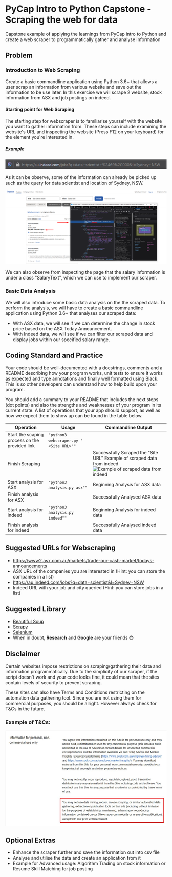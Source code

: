 # PyCap Intro to Python Capstone - Scraping the web for data

Capstone example of applying the learnings from PyCap intro to Python and create a web scraper to programmatically gather and analyse information 
## Problem
### Introduction to Web Scraping 
Create a basic commandline application using Python 3.6+ that allows a user scrap an information from various website and save out the information to be use later. 
In this exercise we will scrape 2 website, stock information from ASX and job postings on indeed.
#### Starting point for Web Scraping
The starting step for webscraper is to familiarise yourself with the website you want to gather information from. These steps can include examining the website's URL
and inspecting the website (Press F12 on your keyboard) for the element you're interested in.
##### Example
![indeed's URL](images/indeed_url.png)

As it can be observe, some of the information can already be picked up such as the query for data scientist and location of Sydney, NSW.

![indeed's element](images/indeed_inspected.png)

We can also observe from inspecting the page that the salary information is under a class "SalaryText", which we can use to implement our scraper. 
### Basic Data Analysis
We will also introduce some basic data analysis on the the scraped data.
To perform the analysis, we will have to create a basic commandline application using Python 3.6+ that analyses our scraped data: 
- With ASX data, we will see if we can determine the change in stock price based on the ASX Today Announcement. 
- With Indeed data, we will see if we can filter our scraped data and display jobs within our specified salary range.    
## Coding Standard and Practice
Your code should be well-documented with a docstrings, comments and a README describing how your program works, unit tests to ensure it works as expected and type annotations and finally well formatted using Black. This is so other developers can understand how to help build upon your program.

You should add a summary to your README that includes the next steps (dot points) and also the strengths and weaknesses of your program in its current state.
A list of operations that your app should support, as well as how we expect them to show up can be found in the table below.


| Operation                                            | Usage | Commandline Output |
|------------------------------------------------------|-------|-------------|
| Start the scaping process on the provided link | `"python3 webscraper.py "<Site URL>""` |
| Finish Scraping | | Successfully Scraped the "Site URL" Example of scraped data from indeed ![Example of scraped data from indeed](images/job_scraped) |
| Start analysis for ASX | `"python3 analysis.py asx""` | Beginning Analysis for ASX data |
| Finish analysis for ASX | |  Successfully Analysed ASX data |
| Start analysis for indeed | `"python3 analysis.py indeed""` | Beginning Analysis for indeed data |
| Finish analysis for indeed | |  Successfully Analysed indeed data |
## Suggested URLs for Webscraping

- https://www2.asx.com.au/markets/trade-our-cash-market/todays-announcements
- ASX URL of the companies you are interested in (Hint: you can store the companies in a list)
- https://au.indeed.com/jobs?q=data+scientist&l=Sydney+NSW
- Indeed URL with your job and city queried (Hint: you can store jobs in a list)

## Suggested Library

- [Beautiful Soup](https://www.crummy.com/software/BeautifulSoup/bs4/doc/) 
- [Scrapy](https://scrapy.org/)
- [Selenium](https://selenium-python.readthedocs.io/)
- When in doubt, **Research** and **Google** are your friends :sunglasses:

## Disclaimer
Certain websites impose restrictions on scraping/gathering their data and information programmatically. 
Due to the simplicity of our scraper, if the script doesn't work and your code looks fine, it could mean that the sites contain levels of security to prevent
scraping.

These sites can also have Terms and Conditions restricting on the automation data gathering tool. 
Since you are not using them for commercial purposes, you should be alright. However always check for T&Cs in the future.
### Example of T&Cs:
![Seek's T&Cs](images/web_scrap_TOS.jpg)

## Optional Extras

- Enhance the scraper further and save the information out into csv file
- Analyse and utilise the data and create an application from it 
- Example for Advanced usage: Algorithm Trading on stock information or Resume Skill Matching for job posting
